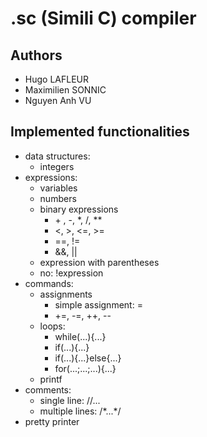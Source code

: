#   .sc (Simili C) compiler

##  Authors
- Hugo LAFLEUR
- Maximilien SONNIC
- Nguyen Anh VU

##  Implemented functionalities
- data structures:
  - integers
- expressions:
  - variables
  - numbers
  - binary expressions
    - \+ , \-, \*, \/, **
    - \<,  \>, \<=, \>=
    - ==, !=
    - &&, ||
  - expression with parentheses
  - no: !expression
- commands:
  - assignments
    - simple assignment: =
    - +=, -=, ++, --
  - loops:
    - while(...){...}
    - if(...){...}
    - if(...){...}else{...}
    - for(...;...;...){...}
  - printf
- comments:
  - single line: //...
  - multiple lines: /\*...\*/
- pretty printer